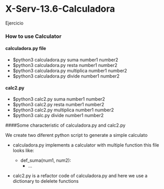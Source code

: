 # X-Serv-13.6-Calculadora

Ejercicio

### How to use Calculator
#### calculadora.py file
- $python3 calculadora.py suma  number1 number2
- $python3 calculadora.py resta number1 number2
- $python3 calculadora.py multiplica number1 number2
- $python3 calculadora.py divide number1 number2


#### calc2.py

- $python3 calc2.py suma  number1 number2
- $python3 calc2.py resta number1 number2
- $python3 calc2.py multiplica number1 number2
- $python3 calc.py divide number1 number2

####Some characteristic of calculadora.py and calc2.py

We create two diferent python script to generate a simple calculato

- calculadora.py implements a calculator with multiple function
this file looks like:

  - def_suma(num1, num2): 
    - ...
    
- calc2.py is a refactor code of calculadora.py and here
we use a dictionary to delelete functions
   